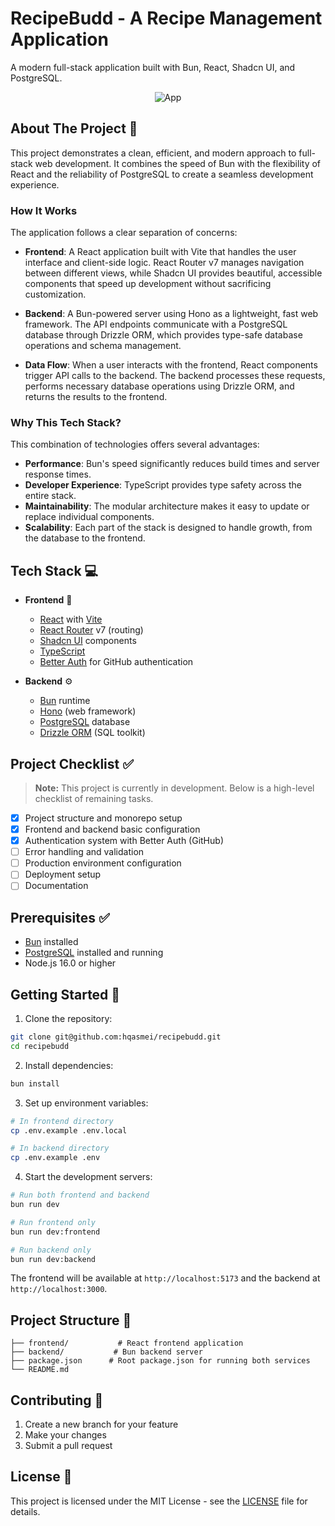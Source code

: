 # RecipeBudd - A Recipe Management Application

A modern full-stack application built with Bun, React, Shadcn UI, and PostgreSQL.

<div align="center">
  <img src="https://github.com/user-attachments/assets/b5dc8f10-30a0-45e0-aa5e-cf11caec721b" alt="App">
</div>

## About The Project 📖

This project demonstrates a clean, efficient, and modern approach to full-stack web development. It combines the speed of Bun with the flexibility of React and the reliability of PostgreSQL to create a seamless development experience.

### How It Works

The application follows a clear separation of concerns:

- **Frontend**: A React application built with Vite that handles the user interface and client-side logic. React Router v7 manages navigation between different views, while Shadcn UI provides beautiful, accessible components that speed up development without sacrificing customization.

- **Backend**: A Bun-powered server using Hono as a lightweight, fast web framework. The API endpoints communicate with a PostgreSQL database through Drizzle ORM, which provides type-safe database operations and schema management.

- **Data Flow**: When a user interacts with the frontend, React components trigger API calls to the backend. The backend processes these requests, performs necessary database operations using Drizzle ORM, and returns the results to the frontend.

### Why This Tech Stack?

This combination of technologies offers several advantages:

- **Performance**: Bun's speed significantly reduces build times and server response times.
- **Developer Experience**: TypeScript provides type safety across the entire stack.
- **Maintainability**: The modular architecture makes it easy to update or replace individual components.
- **Scalability**: Each part of the stack is designed to handle growth, from the database to the frontend.

## Tech Stack 💻

- **Frontend** 🎨
  - [React](https://react.dev) with [Vite](https://vitejs.dev)
  - [React Router](https://reactrouter.com) v7 (routing)
  - [Shadcn UI](https://ui.shadcn.com) components
  - [TypeScript](https://www.typescriptlang.org)
  - [Better Auth](https://betterauth.com) for GitHub authentication
  
- **Backend** ⚙️
  - [Bun](https://bun.sh) runtime
  - [Hono](https://hono.dev) (web framework)
  - [PostgreSQL](https://www.postgresql.org) database
  - [Drizzle ORM](https://orm.drizzle.team) (SQL toolkit)

## Project Checklist ✅

> **Note:** This project is currently in development. Below is a high-level checklist of remaining tasks.

- [x] Project structure and monorepo setup
- [x] Frontend and backend basic configuration 
- [x] Authentication system with Better Auth (GitHub)
- [ ] Error handling and validation
- [ ] Production environment configuration
- [ ] Deployment setup
- [ ] Documentation

## Prerequisites ✅

- [Bun](https://bun.sh) installed
- [PostgreSQL](https://www.postgresql.org/) installed and running
- Node.js 16.0 or higher

## Getting Started 🎯

1. Clone the repository:
```bash
git clone git@github.com:hqasmei/recipebudd.git
cd recipebudd
```

2. Install dependencies:
```bash
bun install
```

3. Set up environment variables:
```bash
# In frontend directory
cp .env.example .env.local

# In backend directory
cp .env.example .env
```

4. Start the development servers:
```bash
# Run both frontend and backend
bun run dev

# Run frontend only
bun run dev:frontend

# Run backend only
bun run dev:backend
```

The frontend will be available at `http://localhost:5173` and the backend at `http://localhost:3000`.

## Project Structure 📁

```
├── frontend/           # React frontend application
├── backend/           # Bun backend server
├── package.json      # Root package.json for running both services
└── README.md
```

## Contributing 🤝

1. Create a new branch for your feature
2. Make your changes
3. Submit a pull request

## License 📝

This project is licensed under the MIT License - see the [LICENSE](LICENSE) file for details.

